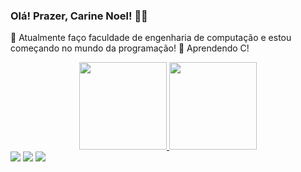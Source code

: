 ### Olá! Prazer, Carine Noel! 👋😊

 🔭 Atualmente faço faculdade de engenharia de computação e estou começando no mundo da programação!
 🌱 Aprendendo C!

  <div align="center">
  <a href="https://github.com/canoel22">
  <img height="140em" src="https://github-readme-stats.vercel.app/api?username=canoel22&show_icons=true&theme=tokyonight&include_all_commits=true&count_private=true"/>
  <img height="140em" src="https://github-readme-stats.vercel.app/api/top-langs/?username=canoel22&layout=compact&langs_count=7&theme=tokyonight"/>
</div>
  
  <div> 
  <a href="https://www.instagram.com/carine.noel22/" target="_blank"><img src="https://img.shields.io/badge/-Instagram-%23E4405F?style=for-the-badge&logo=instagram&logoColor=white" target="_blank"></a>
  <a href = "mailto:carine.noel2003@gmail.com"><img src="https://img.shields.io/badge/-Gmail-%23333?style=for-the-badge&logo=gmail&logoColor=white" target="_blank"></a>
  <a href="https://www.linkedin.com/in/carine-noel-5598891a9/" target="_blank"><img src="https://img.shields.io/badge/-LinkedIn-%230077B5?style=for-the-badge&logo=linkedin&logoColor=white" target="_blank"></a> 
 
</div>
